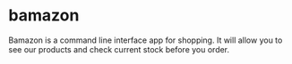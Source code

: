 # bamazon

Bamazon is a command line interface app for shopping.
It will allow you to see our products and check current stock before you order. 

